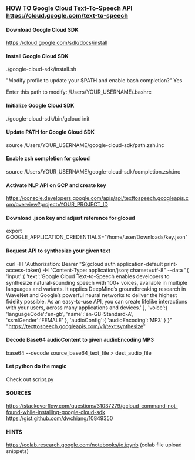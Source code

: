### HOW TO Google Cloud Text-To-Speech API https://cloud.google.com/text-to-speech

#### Download Google Cloud SDK
https://cloud.google.com/sdk/docs/install

#### Install Google Cloud SDK
./google-cloud-sdk/install.sh

"Modify profile to update your $PATH and enable bash completion?"
Yes

Enter this path to modify:
/Users/YOUR_USERNAME/.bashrc

#### Initialize Google Cloud SDK
./google-cloud-sdk/bin/gcloud init

#### Update PATH for Google Cloud SDK
source /Users/YOUR_USERNAME/google-cloud-sdk/path.zsh.inc

#### Enable zsh completion for gcloud
source /Users/YOUR_USERNAME/google-cloud-sdk/completion.zsh.inc

#### Activate NLP API on GCP and create key
https://console.developers.google.com/apis/api/texttospeech.googleapis.com/overview?project=YOUR_PROJECT_ID

#### Download .json key and adjust reference for glcoud
export GOOGLE_APPLICATION_CREDENTIALS="/home/user/Downloads/key.json"

#### Request API to synthesize your given text
curl -H "Authorization: Bearer "$(gcloud auth application-default print-access-token) -H "Content-Type: application/json; charset=utf-8" --data "{
  'input':{
    'text':'Google Cloud Text-to-Speech enables developers to synthesize natural-sounding speech with 100+ voices, available in multiple languages and variants. It applies DeepMind’s groundbreaking research in WaveNet and Google’s powerful neural networks to deliver the highest fidelity possible. As an easy-to-use API, you can create lifelike interactions with your users, across many applications and devices.'
  },
  'voice':{
    'languageCode':'en-gb',
    'name':'en-GB-Standard-A',
    'ssmlGender':'FEMALE'
  },
  'audioConfig':{
    'audioEncoding':'MP3'
  }
}" "https://texttospeech.googleapis.com/v1/text:synthesize"

#### Decode Base64 audioContent to given audioEncoding MP3
base64 --decode source_base64_text_file > dest_audio_file

#### Let python do the magic
Check out script.py

#### SOURCES
https://stackoverflow.com/questions/31037279/gcloud-command-not-found-while-installing-google-cloud-sdk
https://gist.github.com/dwchiang/10849350

#### HINTS
https://colab.research.google.com/notebooks/io.ipynb (colab file upload snippets)
